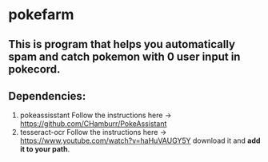 # pokefarm
## This is program that helps you automatically spam and catch pokemon with 0 user input in pokecord.
## Dependencies:
1. pokeassisstant
Follow the instructions here -> https://github.com/CHamburr/PokeAssistant
2. tesseract-ocr
Follow the instructions here -> https://www.youtube.com/watch?v=haHuVAUGY5Y
download it and **add it to your path**.
